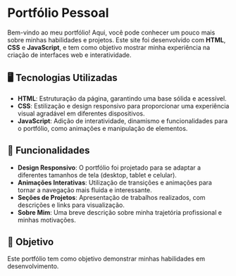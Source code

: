 # Portfólio Pessoal

Bem-vindo ao meu portfólio! Aqui, você pode conhecer um pouco mais sobre minhas habilidades e projetos. Este site foi desenvolvido com **HTML**, **CSS** e **JavaScript**, e tem como objetivo mostrar minha experiência na criação de interfaces web e interatividade.

## 🖥️ Tecnologias Utilizadas

- **HTML**: Estruturação da página, garantindo uma base sólida e acessível.
- **CSS**: Estilização e design responsivo para proporcionar uma experiência visual agradável em diferentes dispositivos.
- **JavaScript**: Adição de interatividade, dinamismo e funcionalidades para o portfólio, como animações e manipulação de elementos.

## 🚀 Funcionalidades

- **Design Responsivo**: O portfólio foi projetado para se adaptar a diferentes tamanhos de tela (desktop, tablet e celular).
- **Animações Interativas**: Utilização de transições e animações para tornar a navegação mais fluida e interessante.
- **Seções de Projetos**: Apresentação de trabalhos realizados, com descrições e links para visualização.
- **Sobre Mim**: Uma breve descrição sobre minha trajetória profissional e minhas motivações.

## 🎯 Objetivo

Este portfólio tem como objetivo demonstrar minhas habilidades em desenvolvimento.
